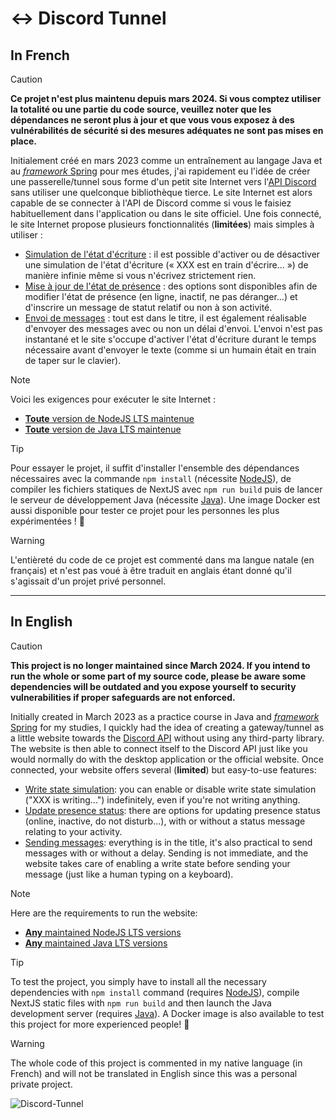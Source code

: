 # :left_right_arrow: Discord Tunnel

## In French

> [!CAUTION]
> **Ce projet n'est plus maintenu depuis mars 2024. Si vous comptez utiliser la totalité ou une partie du code source, veuillez noter que les dépendances ne seront plus à jour et que vous vous exposez à des vulnérabilités de sécurité si des mesures adéquates ne sont pas mises en place.**

Initialement créé en mars 2023 comme un entraînement au langage Java et au [*framework* Spring](https://spring.io/projects/spring-framework) pour mes études, j'ai rapidement eu l'idée de créer une passerelle/tunnel sous forme d'un petit site Internet vers l'[API Discord](https://discord.com/developers/docs/topics/gateway) sans utiliser une quelconque bibliothèque tierce. Le site Internet est alors capable de se connecter à l'API de Discord comme si vous le faisiez habituellement dans l'application ou dans le site officiel. Une fois connecté, le site Internet propose plusieurs fonctionnalités (**limitées**) mais simples à utiliser :

- <ins>Simulation de l'état d'écriture</ins> : il est possible d'activer ou de désactiver une simulation de l'état d'écriture (« XXX est en train d'écrire... ») de manière infinie même si vous n'écrivez strictement rien.
- <ins>Mise à jour de l'état de présence</ins> : des options sont disponibles afin de modifier l'état de présence (en ligne, inactif, ne pas déranger...) et d'inscrire un message de statut relatif ou non à son activité.
- <ins>Envoi de messages</ins> : tout est dans le titre, il est également réalisable d'envoyer des messages avec ou non un délai d'envoi. L'envoi n'est pas instantané et le site s'occupe d'activer l'état d'écriture durant le temps nécessaire avant d'envoyer le texte (comme si un humain était en train de taper sur le clavier).

> [!NOTE]
> Voici les exigences pour exécuter le site Internet :
> * [**Toute** version de NodeJS LTS maintenue](https://github.com/nodejs/release#release-schedule)
> * [**Toute** version de Java LTS maintenue](https://www.oracle.com/java/technologies/java-se-support-roadmap.html)

> [!TIP]
> Pour essayer le projet, il suffit d'installer l'ensemble des dépendances nécessaires avec la commande `npm install` (nécessite [NodeJS](https://nodejs.org/en/download)), de compiler les fichiers statiques de NextJS avec `npm run build` puis de lancer le serveur de développement Java (nécessite [Java](https://www.java.com/en/download/)). Une image Docker est aussi disponible pour tester ce projet pour les personnes les plus expérimentées ! 🐳

> [!WARNING]
> L'entièreté du code de ce projet est commenté dans ma langue natale (en français) et n'est pas voué à être traduit en anglais étant donné qu'il s'agissait d'un projet privé personnel.

___

## In English

> [!CAUTION]
> **This project is no longer maintained since March 2024. If you intend to run the whole or some part of my source code, please be aware some dependencies will be outdated and you expose yourself to security vulnerabilities if proper safeguards are not enforced.**

Initially created in March 2023 as a practice course in Java and [*framework* Spring](https://spring.io/projects/spring-framework) for my studies, I quickly had the idea of creating a gateway/tunnel as a little website towards the [Discord API](https://discord.com/developers/docs/topics/gateway) without using any third-party library. The website is then able to connect itself to the Discord API just like you would normally do with the desktop application or the official website. Once connected, your website offers several (**limited**) but easy-to-use features:

- <ins>Write state simulation</ins>: you can enable or disable write state simulation ("XXX is writing...") indefinitely, even if you're not writing anything.
- <ins>Update presence status</ins>: there are options for updating presence status (online, inactive, do not disturb...), with or without a status message relating to your activity.
- <ins>Sending messages</ins>: everything is in the title, it's also practical to send messages with or without a delay. Sending is not immediate, and the website takes care of enabling a write state before sending your message (just like a human typing on a keyboard).

> [!NOTE]
> Here are the requirements to run the website:
> * [**Any** maintained NodeJS LTS versions](https://github.com/nodejs/release#release-schedule)
> * [**Any** maintained Java LTS versions](https://www.oracle.com/java/technologies/java-se-support-roadmap.html)

> [!TIP]
> To test the project, you simply have to install all the necessary dependencies with `npm install` command (requires [NodeJS](https://nodejs.org/en/download)), compile NextJS static files with `npm run build` and then launch the Java development server (requires [Java](https://www.java.com/en/download/)). A Docker image is also available to test this project for more experienced people! 🐳

> [!WARNING]
> The whole code of this project is commented in my native language (in French) and will not be translated in English since this was a personal private project.

![Discord-Tunnel](https://github.com/FlorianLeChat/Discord-Tunnel/assets/26360935/11e5742c-cfe9-4e30-8097-eff9b3ef0abb)
